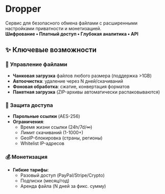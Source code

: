 # Dropper
Сервис для безопасного обмена файлами с расширенными настройками приватности и монетизацией.  
**Шифрование • Платный доступ • Глубокая аналитика • API**


## ✨ Ключевые возможности

### 📁 **Управление файлами**
- **Чанковая загрузка** файлов любого размера (поддержка >1GB)
- **Автоочистка**: удаление через N дней/скачиваний
- **Фоновая обработка**: сжатие, конвертация форматов
- **Пакетная загрузка** (ZIP-архивы автоматически распаковываются)

### 🔐 **Защита доступа**
- **Парольные ссылки** (AES-256)
- **Ограничения**:
  - Время жизни ссылки (24h/7d/∞)
  - Лимит скачиваний (1-1000+)
  - GeoIP-блокировка (страны, регионы)
  - Whitelist IP-адресов

### 💰 **Монетизация**
- **Гибкие тарифы**:
  - Разовый доступ (PayPal/Stripe/Crypto)
  - Подписки (месяц/год)
  - Аренда файла (N дней за фикс. сумму)
